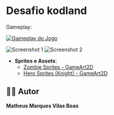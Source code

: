 # Desafio kodland

Gameplay:

[![Gameplay do Jogo](https://img.youtube.com/vi/Zg3e99QdMjM/0.jpg)](https://youtu.be/Zg3e99QdMjM)


![Screenshot 1](https://cdn.discordapp.com/attachments/1221970799620128878/1363627379133518066/image.png?ex=6806b876&is=680566f6&hm=dcc05d0318b180408cb4116b91d1c3764a146c9f8fdaacba72b9ee922c76c784&)
![Screenshot 2](https://media.discordapp.net/attachments/1221970799620128878/1363627379460931614/image.png?ex=6806b876&is=680566f6&hm=22212b1cf2c67d9a419d7ffd1cb37fd282499751698b0d101b4cd352f9af7b4c&=&format=webp&quality=lossless)

- **Sprites e Assets**:
  - [Zombie Sprites - GameArt2D](https://www.gameart2d.com/the-zombies-free-sprites.html)
  - [Hero Sprites (Knight) - GameArt2D](https://www.gameart2d.com/the-knight-free-sprites.html)

## 🧑‍💻 Autor

**Matheus Marques Vilas Boas**
